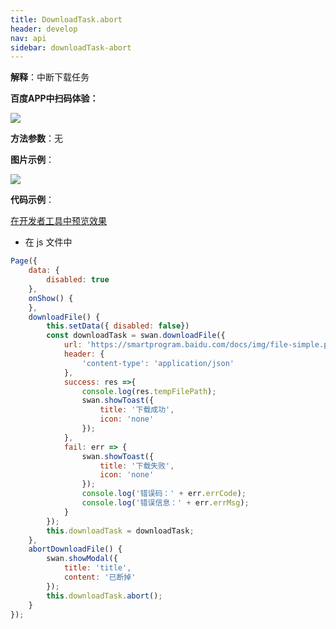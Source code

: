 ```yaml
---
title: DownloadTask.abort
header: develop
nav: api
sidebar: downloadTask-abort
---
```




**解释**：中断下载任务

**百度APP中扫码体验：**

<img src="https://b.bdstatic.com/miniapp/assets/images/doc_demo/abortDownloadFile.png"  class="demo-qrcode-image" />

**方法参数**：无

**图片示例**：

<div class="m-doc-custom-examples">
    <div class="m-doc-custom-examples-correct">
        <img src="https://b.bdstatic.com/miniapp/images/abortDownloadFile.gif">
    </div>
    <div class="m-doc-custom-examples-correct">
        <img src=" ">
    </div>
    <div class="m-doc-custom-examples-correct">
        <img src=" ">
    </div>     
</div>

**代码示例**：
 

<a href="swanide://fragment/c77c402000c8ed09238116000c09165c1572947847546" title="在开发者工具中预览效果" target="_self">在开发者工具中预览效果</a>

* 在 js 文件中

```js
Page({
    data: {
        disabled: true
    },
    onShow() {
    },
    downloadFile() {
        this.setData({ disabled: false})
        const downloadTask = swan.downloadFile({
            url: 'https://smartprogram.baidu.com/docs/img/file-simple.pdf',
            header: {
                'content-type': 'application/json'
            },
            success: res =>{
                console.log(res.tempFilePath);
                swan.showToast({
                    title: '下载成功',
                    icon: 'none'
                });
            },
            fail: err => {
                swan.showToast({
                    title: '下载失败',
                    icon: 'none'
                });
                console.log('错误码：' + err.errCode);
                console.log('错误信息：' + err.errMsg);
            }
        });
        this.downloadTask = downloadTask;
    },
    abortDownloadFile() {
        swan.showModal({
            title: 'title',
            content: '已断掉'
        });
        this.downloadTask.abort();
    }
});

```
